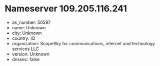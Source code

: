 # Nameserver 109.205.116.241

* as_number: 50597
* name: Unknown
* city: Unknown
* country: IQ
* organization: ScopeSky for communications, internet and technology services LLC
* version: Unknown
* dnssec: false
